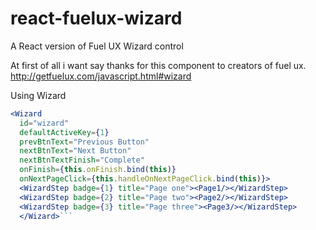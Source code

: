 # react-fuelux-wizard
A React version of Fuel UX Wizard control

At first of all i want say thanks for this component to creators of fuel ux. 
http://getfuelux.com/javascript.html#wizard


 Using Wizard

```jsx
<Wizard 
  id="wizard" 
  defaultActiveKey={1}
  prevBtnText="Previous Button"
  nextBtnText="Next Button"
  nextBtnTextFinish="Complete"
  onFinish={this.onFinish.bind(this)}
  onNextPageClick={this.handleOnNextPageClick.bind(this)}>
  <WizardStep badge={1} title="Page one"><Page1/></WizardStep>
  <WizardStep badge={2} title="Page two"><Page2/></WizardStep>
  <WizardStep badge={3} title="Page three"><Page3/></WizardStep>
  </Wizard>```
          
